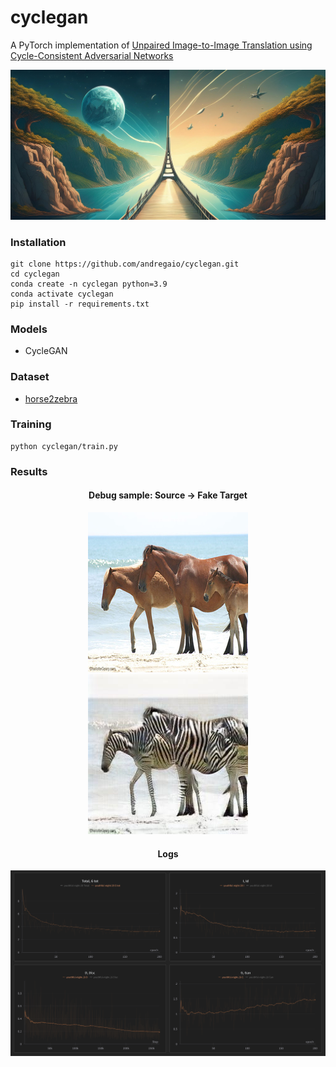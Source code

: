 # cyclegan
A PyTorch implementation of [Unpaired Image-to-Image Translation using Cycle-Consistent Adversarial Networks](https://arxiv.org/pdf/1703.10593)

<img src="assets/logo.jpg">

 
### Installation
```
git clone https://github.com/andregaio/cyclegan.git
cd cyclegan
conda create -n cyclegan python=3.9
conda activate cyclegan
pip install -r requirements.txt
```
### Models
 - CycleGAN

### Dataset
- [horse2zebra](https://www.kaggle.com/datasets/balraj98/horse2zebra-dataset)

### Training
```
python cyclegan/train.py
```

### Results
<div align="center">

#### Debug sample: Source -> Fake Target

<img src="assets/debug_source.jpg">
<img src="assets/debug_target.jpg">

#### Logs
<img src="assets/chart.png">
</div>
